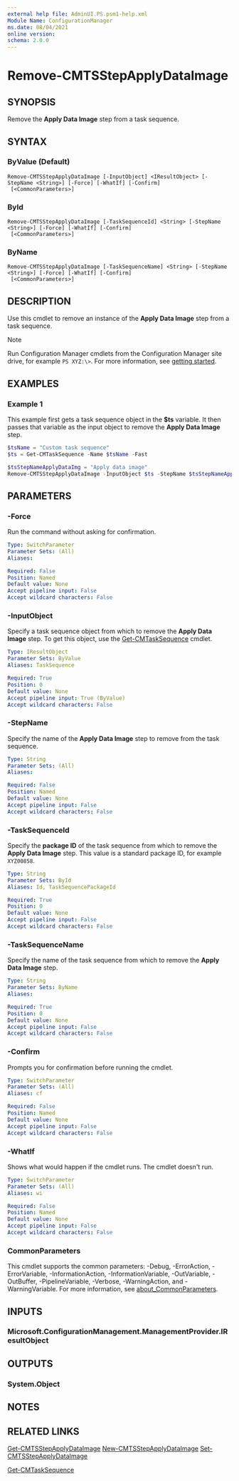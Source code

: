 ```yaml
---
external help file: AdminUI.PS.psm1-help.xml
Module Name: ConfigurationManager
ms.date: 08/04/2021
online version:
schema: 2.0.0
---
```


# Remove-CMTSStepApplyDataImage

## SYNOPSIS

Remove the **Apply Data Image** step from a task sequence.

## SYNTAX

### ByValue (Default)
```
Remove-CMTSStepApplyDataImage [-InputObject] <IResultObject> [-StepName <String>] [-Force] [-WhatIf] [-Confirm]
 [<CommonParameters>]
```

### ById
```
Remove-CMTSStepApplyDataImage [-TaskSequenceId] <String> [-StepName <String>] [-Force] [-WhatIf] [-Confirm]
 [<CommonParameters>]
```

### ByName
```
Remove-CMTSStepApplyDataImage [-TaskSequenceName] <String> [-StepName <String>] [-Force] [-WhatIf] [-Confirm]
 [<CommonParameters>]
```

## DESCRIPTION

Use this cmdlet to remove an instance of the **Apply Data Image** step from a task sequence.

> [!NOTE]
> Run Configuration Manager cmdlets from the Configuration Manager site drive, for example `PS XYZ:\>`. For more information, see [getting started](/powershell/sccm/overview).

## EXAMPLES

### Example 1

This example first gets a task sequence object in the **$ts** variable. It then passes that variable as the input object to remove the **Apply Data Image** step.

```powershell
$tsName = "Custom task sequence"
$ts = Get-CMTaskSequence -Name $tsName -Fast

$tsStepNameApplyDataImg = "Apply data image"
Remove-CMTSStepApplyDataImage -InputObject $ts -StepName $tsStepNameApplyDataImg -Force
```

## PARAMETERS

### -Force

Run the command without asking for confirmation.

```yaml
Type: SwitchParameter
Parameter Sets: (All)
Aliases:

Required: False
Position: Named
Default value: None
Accept pipeline input: False
Accept wildcard characters: False
```

### -InputObject

Specify a task sequence object from which to remove the **Apply Data Image** step. To get this object, use the [Get-CMTaskSequence](Get-CMTaskSequence.md) cmdlet.

```yaml
Type: IResultObject
Parameter Sets: ByValue
Aliases: TaskSequence

Required: True
Position: 0
Default value: None
Accept pipeline input: True (ByValue)
Accept wildcard characters: False
```

### -StepName

Specify the name of the **Apply Data Image** step to remove from the task sequence.

```yaml
Type: String
Parameter Sets: (All)
Aliases:

Required: False
Position: Named
Default value: None
Accept pipeline input: False
Accept wildcard characters: False
```

### -TaskSequenceId

Specify the **package ID** of the task sequence from which to remove the **Apply Data Image** step. This value is a standard package ID, for example `XYZ00858`.

```yaml
Type: String
Parameter Sets: ById
Aliases: Id, TaskSequencePackageId

Required: True
Position: 0
Default value: None
Accept pipeline input: False
Accept wildcard characters: False
```

### -TaskSequenceName

Specify the name of the task sequence from which to remove the **Apply Data Image** step.

```yaml
Type: String
Parameter Sets: ByName
Aliases:

Required: True
Position: 0
Default value: None
Accept pipeline input: False
Accept wildcard characters: False
```

### -Confirm

Prompts you for confirmation before running the cmdlet.

```yaml
Type: SwitchParameter
Parameter Sets: (All)
Aliases: cf

Required: False
Position: Named
Default value: None
Accept pipeline input: False
Accept wildcard characters: False
```

### -WhatIf

Shows what would happen if the cmdlet runs. The cmdlet doesn't run.

```yaml
Type: SwitchParameter
Parameter Sets: (All)
Aliases: wi

Required: False
Position: Named
Default value: None
Accept pipeline input: False
Accept wildcard characters: False
```

### CommonParameters
This cmdlet supports the common parameters: -Debug, -ErrorAction, -ErrorVariable, -InformationAction, -InformationVariable, -OutVariable, -OutBuffer, -PipelineVariable, -Verbose, -WarningAction, and -WarningVariable. For more information, see [about_CommonParameters](http://go.microsoft.com/fwlink/?LinkID=113216).

## INPUTS

### Microsoft.ConfigurationManagement.ManagementProvider.IResultObject

## OUTPUTS

### System.Object

## NOTES

## RELATED LINKS

[Get-CMTSStepApplyDataImage](Get-CMTSStepApplyDataImage.md)
[New-CMTSStepApplyDataImage](New-CMTSStepApplyDataImage.md)
[Set-CMTSStepApplyDataImage](Set-CMTSStepApplyDataImage.md)

[Get-CMTaskSequence](Get-CMTaskSequence.md)
